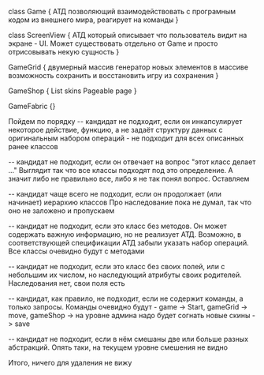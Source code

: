 
class Game { 
    АТД позволяющий взаимодействовать с програмным кодом из внешнего мира, реагирует на команды
}

class ScreenView {
    АТД который описывает что пользователь видит на экране - UI. Может существовать отдельно от Game и просто отрисовывать некую сущность
}

GameGrid { 
   двумерный массив генератор новых элементов в массиве возможность сохранить и восстановить игру из сохранения 
}

GameShop { List skins Pageable page }

GameFabric {} 

Пойдем по порядку 
-- кандидат не подходит, если он инкапсулирует некоторое действие, функцию, а не задаёт структуру данных с оригинальным набором операций - не подходит для всех описанных ранее классов


-- кандидат не подходит, если он отвечает на вопрос "этот класс делает ..."
Выглядит так что все классы подходят под это определение. А значит либо не правильно все, либо я не так понял вопрос. Оставляем

-- кандидат чаще всего не подходит, если он продолжает (или начинает) иерархию классов
Про наследование пока не думал, так что оно не заложено и пропускаем


-- кандидат не подходит, если это класс без методов. Он может содержать важную информацию, но не реализует АТД. Возможно, в соответствующей спецификации АТД забыли указать набор операций.
Все классы очевидно будут с методами

-- кандидат не подходит, если это класс без своих полей, или с небольшим их числом, но наследующий атрибуты своих родителей.
Наследования нет, свои поля есть

-- кандидат, как правило, не подходит, если не содержит команды, а только запросы. 
Команды очевидно будут - game -> Start, gameGrid -> move, gameShop -> на уровне админа надо будет согнать новые скины -> save

-- кандидат не подходит, если в нём смешаны две или больше разных абстракций. 
Опять таки, на текущем уровне смешения не видно

Итого, ничего для удаления не вижу
